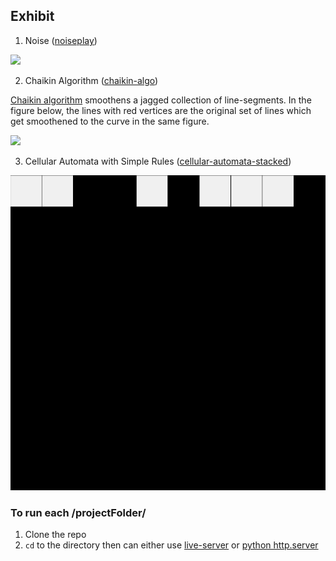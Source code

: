 
## Exhibit


1. Noise ([noiseplay](https://github.com/suynep/art-thingy/tree/main/noiseplay))

![](https://github.com/suynep/p5.js-Art-Projects/blob/main/noiseplay/assets/noiseplay.gif)


2. Chaikin Algorithm ([chaikin-algo](https://github.com/suynep/p5.js-Art-Projects/tree/main/chaikin-algo))


[Chaikin algorithm](https://www.educative.io/answers/what-is-chaikins-algorithm) smoothens a jagged collection of line-segments. In the figure below, the lines with red vertices are the original set of lines which get smoothened to the curve in the same figure. 



![](https://github.com/suynep/p5.js-Art-Projects/blob/main/chaikin-algo/assets/chaikin-demo.png)


3. Cellular Automata with Simple Rules ([cellular-automata-stacked](https://github.com/suynep/art-thingy/tree/main/cellular-automata-stacked))

![](https://github.com/suynep/art-thingy/blob/main/cellular-automata-stacked/assets/mySketch.gif)


### To run each /projectFolder/

1. Clone the repo
2. `cd` to the directory then can either use [live-server](https://www.npmjs.com/package/live-server) or [python http.server](https://docs.python.org/3/library/http.server.html#module-http.server)
